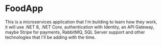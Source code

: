 # FoodApp

This is a microservices application that I'm building to learn how they work, it will use .NET 8, .NET Core, authentication with Identity, an API Gateway, maybe Stripe for payments, RabbitMQ, SQL Server support and other technologies that I'll be adding with the time. 
